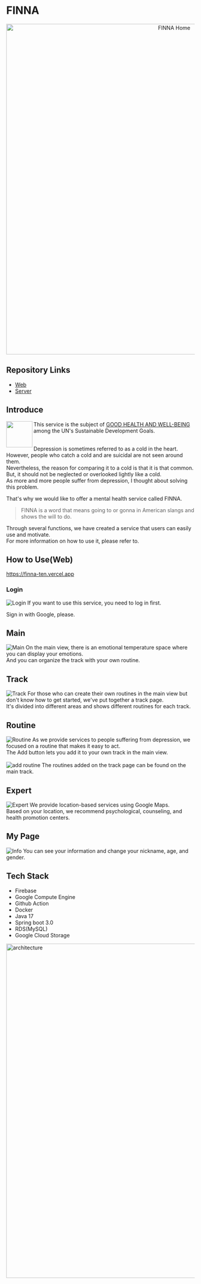 # FINNA
<p align="center"><img width="882" alt="FINNA Home" src="https://github.com/Finna-GDSC/.github/assets/145003970/f20014e0-05dc-4eaf-b2cb-2a4c6ef41a33"></p>


## Repository Links
* [Web](https://github.com/Finna-GDSC/DoFarming_WEB)
* [Server](https://github.com/Finna-GDSC/DoFarming_SERVER)

## Introduce
<img align = 'left' src = "https://github.com/Finna-GDSC/DoFarming_PM/assets/144197605/6bbaff8e-5e6f-478a-b50f-7ea573569d93" width = "70px" height = "70px">
</img>

This service is the subject of [GOOD HEALTH AND WELL-BEING](https://sdgs.un.org/goals/goal3) among the UN's Sustainable Development Goals.
<br></br>

Depression is sometimes referred to as a cold in the heart.
However, people who catch a cold and are suicidal are not seen around them.    
Nevertheless, the reason for comparing it to a cold is that it is that common. But, it should not be neglected or overlooked lightly like a cold.    
As more and more people suffer from depression, I thought about solving this problem.

That's why we would like to offer a mental health service called FINNA.
> FINNA is a word that means going to or gonna in American slangs and shows the will to do.

Through several functions, we have created a service that users can easily use and motivate.   
For more information on how to use it, please refer to.

## How to Use(Web)
https://finna-ten.vercel.app

### Login
![Login](https://github.com/Finna-GDSC/DoFarming_PM/assets/144197605/bc4218eb-e4a3-4f7a-aa5d-1b241d512c39)
If you want to use this service, you need to log in first.

Sign in with Google, please.

## Main
![Main](https://github.com/Finna-GDSC/DoFarming_PM/assets/144197605/964fc245-b84e-413d-9d02-ea0d3b0db4e0)
On the main view, there is an emotional temperature space where you can display your emotions.   
And you can organize the track with your own routine.

## Track
![Track](https://github.com/Finna-GDSC/DoFarming_PM/assets/144197605/5f248af0-f122-4f13-855e-298393f9f1d6)
For those who can create their own routines in the main view but don't know how to get started, we've put together a track page.   
It's divided into different areas and shows different routines for each track.

## Routine
![Routine](https://github.com/Finna-GDSC/DoFarming_PM/assets/144197605/ee834ecb-54d7-46f2-af48-e1c6f66b348b)
As we provide services to people suffering from depression, we focused on a routine that makes it easy to act.   
The Add button lets you add it to your own track in the main view.
<br></br>
![add routine](https://github.com/Finna-GDSC/DoFarming_PM/assets/144197605/fe93e5aa-5660-4a25-9272-637e819bf0a5)
The routines added on the track page can be found on the main track.

## Expert
![Expert](https://github.com/Finna-GDSC/DoFarming_PM/assets/144197605/22137256-f3ae-4100-9096-25b2544b0899)
We provide location-based services using Google Maps.   
Based on your location, we recommend psychological, counseling, and health promotion centers.

## My Page
![Info](https://github.com/Finna-GDSC/DoFarming_PM/assets/144197605/a4e4f74f-4386-411c-9c47-166e3ac0952a)
You can see your information and change your nickname, age, and gender.


## Tech Stack
* Firebase
* Google Compute Engine
* Github Action
* Docker
* Java 17
* Spring boot 3.0
* RDS(MySQL)
* Google Cloud Storage

<img width="892" alt="architecture" src="https://github.com/Finna-GDSC/DoFarming_PM/assets/144197605/f18585dc-40ae-4ab7-94e9-6c7d46a19499">

